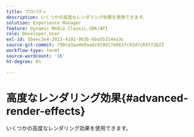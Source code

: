 ```yaml
---
title: プロパティ
description: いくつかの高度なレンダリング効果を使用できます。
solution: Experience Manager
feature: Dynamic Media Classic,SDK/API
role: Developer,User
exl-id: 5beec3e4-3923-4192-9b3b-6ba55314ea3c
source-git-commit: 790ce3aa4e9aadc019d17e663fc93d7c69772b23
workflow-type: tm+mt
source-wordcount: '16'
ht-degree: 6%

---
```


# 高度なレンダリング効果{#advanced-render-effects}

いくつかの高度なレンダリング効果を使用できます。
